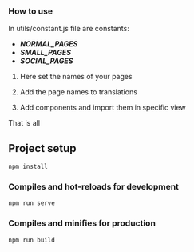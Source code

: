 ### How to use

In utils/constant.js file are constants:

- **_NORMAL_PAGES_**
- **_SMALL_PAGES_**
- **_SOCIAL_PAGES_**

1. Here set the names of your pages

2. Add the page names to translations

3. Add components and import them in specific view

That is all

## Project setup

```
npm install
```

### Compiles and hot-reloads for development

```
npm run serve
```

### Compiles and minifies for production

```
npm run build
```
